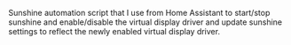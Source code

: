 Sunshine automation script that I use from Home Assistant to start/stop sunshine and enable/disable the virtual display driver and update sunshine settings to reflect the newly enabled virtual display driver.